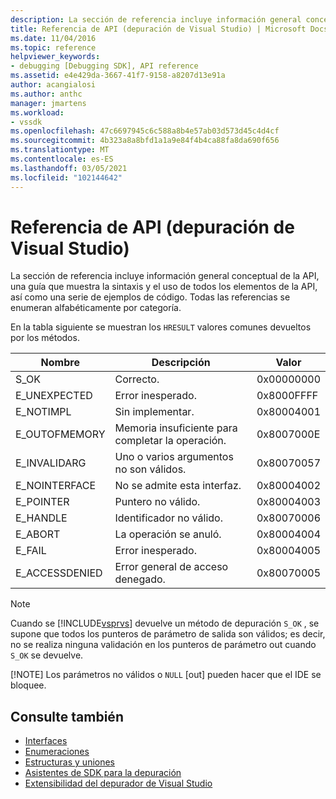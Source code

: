 ```yaml
---
description: La sección de referencia incluye información general conceptual de la API, una guía que muestra la sintaxis y el uso de todos los elementos de la API, así como una serie de ejemplos de código.
title: Referencia de API (depuración de Visual Studio) | Microsoft Docs
ms.date: 11/04/2016
ms.topic: reference
helpviewer_keywords:
- debugging [Debugging SDK], API reference
ms.assetid: e4e429da-3667-41f7-9158-a8207d13e91a
author: acangialosi
ms.author: anthc
manager: jmartens
ms.workload:
- vssdk
ms.openlocfilehash: 47c6697945c6c588a8b4e57ab03d573d45c4d4cf
ms.sourcegitcommit: 4b323a8a8bfd1a1a9e84f4b4ca88fa8da690f656
ms.translationtype: MT
ms.contentlocale: es-ES
ms.lasthandoff: 03/05/2021
ms.locfileid: "102144642"
---
```

# <a name="api-reference-visual-studio-debugging"></a>Referencia de API (depuración de Visual Studio)
La sección de referencia incluye información general conceptual de la API, una guía que muestra la sintaxis y el uso de todos los elementos de la API, así como una serie de ejemplos de código. Todas las referencias se enumeran alfabéticamente por categoría.

 En la tabla siguiente se muestran los `HRESULT` valores comunes devueltos por los métodos.

|Nombre|Descripción|Valor|
|----------|-----------------|-----------|
|S_OK|Correcto.|0x00000000|
|E_UNEXPECTED|Error inesperado.|0x8000FFFF|
|E_NOTIMPL|Sin implementar.|0x80004001|
|E_OUTOFMEMORY|Memoria insuficiente para completar la operación.|0x8007000E|
|E_INVALIDARG|Uno o varios argumentos no son válidos.|0x80070057|
|E_NOINTERFACE|No se admite esta interfaz.|0x80004002|
|E_POINTER|Puntero no válido.|0x80004003|
|E_HANDLE|Identificador no válido.|0x80070006|
|E_ABORT|La operación se anuló.|0x80004004|
|E_FAIL|Error inesperado.|0x80004005|
|E_ACCESSDENIED|Error general de acceso denegado.|0x80070005|

> [!NOTE]
> Cuando se [!INCLUDE[vsprvs](../../../code-quality/includes/vsprvs_md.md)] devuelve un método de depuración `S_OK` , se supone que todos los punteros de parámetro de salida son válidos; es decir, no se realiza ninguna validación en los punteros de parámetro out cuando `S_OK` se devuelve.
>
> [!NOTE]
> Los parámetros no válidos o `NULL` [out] pueden hacer que el IDE se bloquee.

## <a name="see-also"></a>Consulte también
- [Interfaces](../../../extensibility/debugger/reference/interfaces-visual-studio-debugging.md)
- [Enumeraciones](../../../extensibility/debugger/reference/enumerations-visual-studio-debugging.md)
- [Estructuras y uniones](../../../extensibility/debugger/reference/structures-and-unions.md)
- [Asistentes de SDK para la depuración](../../../extensibility/debugger/reference/sdk-helpers-for-debugging.md)
- [Extensibilidad del depurador de Visual Studio](../../../extensibility/debugger/visual-studio-debugger-extensibility.md)
